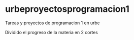 # urbeproyectosprogramacion1
Tareas y proyectos de programacion 1 en urbe

Dividido el progreso de la materia en 2 cortes